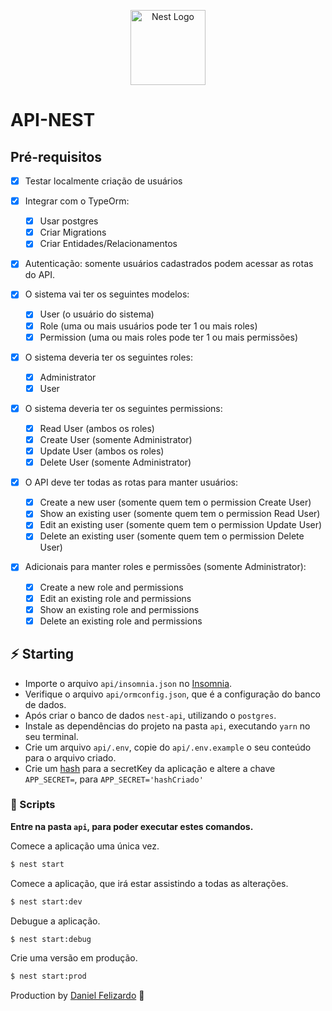 <p align="center">
<a href="http://nestjs.com/" target="blank"><img src="https://nestjs.com/img/logo-small.svg" width="120" alt="Nest Logo" /></a>
<p>

# API-NEST

## Pré-requisitos

- [x] Testar localmente criação de usuários
- [x] Integrar com o TypeOrm:

  - [x] Usar postgres
  - [x] Criar Migrations
  - [x] Criar Entidades/Relacionamentos

- [x] Autenticação: somente usuários cadastrados podem acessar as rotas do API.

- [x] O sistema vai ter os seguintes modelos:

  - [x] User (o usuário do sistema)
  - [x] Role (uma ou mais usuários pode ter 1 ou mais roles)
  - [x] Permission (uma ou mais roles pode ter 1 ou mais permissões)

- [x] O sistema deveria ter os seguintes roles:

  - [x] Administrator
  - [x] User

- [x] O sistema deveria ter os seguintes permissions:

  - [x] Read User (ambos os roles)
  - [x] Create User (somente Administrator)
  - [x] Update User (ambos os roles)
  - [x] Delete User (somente Administrator)

- [x] O API deve ter todas as rotas para manter usuários:

  - [x] Create a new user (somente quem tem o permission Create User)
  - [x] Show an existing user (somente quem tem o permission Read User)
  - [x] Edit an existing user (somente quem tem o permission Update User)
  - [x] Delete an existing user (somente quem tem o permission Delete User)

- [x] Adicionais para manter roles e permissões (somente Administrator):

  - [x] Create a new role and permissions
  - [x] Edit an existing role and permissions
  - [x] Show an existing role and permissions
  - [x] Delete an existing role and permissions

## :zap: Starting

- Importe o arquivo `api/insomnia.json` no [Insomnia](https://insomnia.rest/).
- Verifique o arquivo `api/ormconfig.json`, que é a configuração do banco de dados.
- Após criar o banco de dados `nest-api`, utilizando o `postgres`.
- Instale as dependências do projeto na pasta `api`, executando `yarn` no seu terminal.
- Crie um arquivo `api/.env`, copie do `api/.env.example` o seu conteúdo para o arquivo criado.
- Crie um [hash](http://www.md5.cz/) para a secretKey da aplicação e altere a chave `APP_SECRET=`, para `APP_SECRET='hashCriado'`

### :crossed_flags: Scripts

**Entre na pasta `api`, para poder executar estes comandos.**

Comece a aplicação uma única vez.

```sh
$ nest start
```

Comece a aplicação, que irá estar assistindo a todas as alterações.

```sh
$ nest start:dev
```

Debugue a aplicação.

```sh
$ nest start:debug
```

Crie uma versão em produção.

```sh
$ nest start:prod
```

Production by [Daniel Felizardo](https://github.com/danieldfc) 🚀
